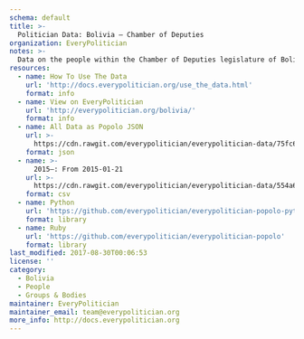 ```yaml
---
schema: default
title: >-
  Politician Data: Bolivia — Chamber of Deputies
organization: EveryPolitician
notes: >-
  Data on the people within the Chamber of Deputies legislature of Bolivia.
resources:
  - name: How To Use The Data
    url: 'http://docs.everypolitician.org/use_the_data.html'
    format: info
  - name: View on EveryPolitician
    url: 'http://everypolitician.org/bolivia/'
    format: info
  - name: All Data as Popolo JSON
    url: >-
      https://cdn.rawgit.com/everypolitician/everypolitician-data/75fc6aecbb6749719cf54796fc8400f4c9bffa46/data/Bolivia/Deputies/ep-popolo-v1.0.json
    format: json
  - name: >-
      2015–: From 2015-01-21
    url: >-
      https://cdn.rawgit.com/everypolitician/everypolitician-data/554a6cb306153130ac5558e4c015471d63e57cb7/data/Bolivia/Deputies/term-2015.csv
    format: csv
  - name: Python
    url: 'https://github.com/everypolitician/everypolitician-popolo-python'
    format: library
  - name: Ruby
    url: 'https://github.com/everypolitician/everypolitician-popolo'
    format: library
last_modified: 2017-08-30T00:06:53
license: ''
category:
  - Bolivia
  - People
  - Groups & Bodies
maintainer: EveryPolitician
maintainer_email: team@everypolitician.org
more_info: http://docs.everypolitician.org
---
```

